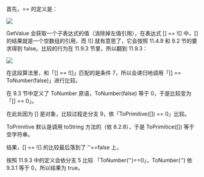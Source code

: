 首先，== 的定义是：

<img src="https://pic1.zhimg.com/cf1e9188f66186ecd77fb31ac0c5400f_r.jpg?source=1940ef5c" />

GetValue 会获取一个子表达式的值（消除掉左值引用），在表达式 [] == ![] 中，[] 的结果就是一个空数组的引用，而 ![] 就有意思了，它会按照 11.4.9 和 9.2 节的要求得到 false。比较的行为在 11.9.3 节里，所以翻到 11.9.3：

<img src="https://pic4.zhimg.com/2d0d90f2d9549f5f13ad53be3f75ace8_r.jpg?source=1940ef5c" />

在这段算法里，和「[] == ![]」匹配的是条件 7，所以会递归地调用「[] == ToNumber(false)」进行比较。

在 9.3 节中定义了 ToNumber 原语，ToNumber(false) 等于 0，于是比较变为「[] == 0」。

在此处因为 [] 是对象，比较过程走分支 9，依「ToPrimitive([]) == 0」比较。

ToPrimitive 默认是调用 toString 方法的（依 8.2.8），于是 ToPrimitice([]) 等于空字符串。

结果，[] == ![] 的比较最后落到了 ''==false 上，

按照 11.9.3 中的定义会依分支 5 比较 「ToNumber('')==0」，ToNumber('') 依 9.3.1 等于 0，所以结果为 true。
